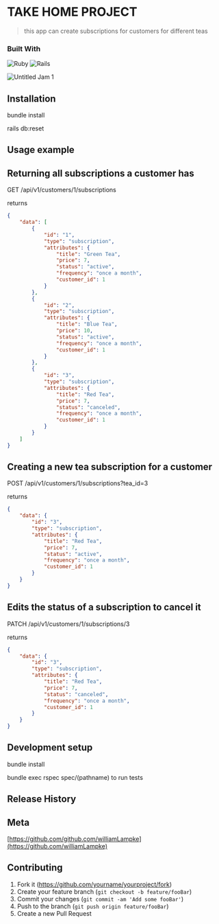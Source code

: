 # TAKE HOME PROJECT
> this app can create subscriptions for customers for different teas 

### Built With

![Ruby](https://img.shields.io/badge/ruby-%23CC342D.svg?style=for-the-badge&logo=ruby&logoColor=white) ![Rails](https://img.shields.io/badge/rails-%23CC0000.svg?style=for-the-badge&logo=ruby-on-rails&logoColor=white)


![Untitled Jam 1](https://github.com/WilliamLampke/takehome/assets/109244868/07b25bbf-02f6-49e6-b6ab-2129bd76910a)


## Installation

bundle install

rails db:reset

## Usage example

## Returning all subscriptions a customer has

GET /api/v1/customers/1/subscriptions

returns 
```json
{
    "data": [
        {
            "id": "1",
            "type": "subscription",
            "attributes": {
                "title": "Green Tea",
                "price": 7,
                "status": "active",
                "frequency": "once a month",
                "customer_id": 1
            }
        },
        {
            "id": "2",
            "type": "subscription",
            "attributes": {
                "title": "Blue Tea",
                "price": 10,
                "status": "active",
                "frequency": "once a month",
                "customer_id": 1
            }
        },
        {
            "id": "3",
            "type": "subscription",
            "attributes": {
                "title": "Red Tea",
                "price": 7,
                "status": "canceled",
                "frequency": "once a month",
                "customer_id": 1
            }
        }
    ]
}
```
## Creating a new tea subscription for a customer

POST /api/v1/customers/1/subscriptions?tea_id=3

returns
```json
{
    "data": {
        "id": "3",
        "type": "subscription",
        "attributes": {
            "title": "Red Tea",
            "price": 7,
            "status": "active",
            "frequency": "once a month",
            "customer_id": 1
        }
    }
}
```
## Edits the status of a subscription to cancel it

PATCH /api/v1/customers/1/subscriptions/3

returns
```json
{
    "data": {
        "id": "3",
        "type": "subscription",
        "attributes": {
            "title": "Red Tea",
            "price": 7,
            "status": "canceled",
            "frequency": "once a month",
            "customer_id": 1
        }
    }
}
```
## Development setup

bundle install

bundle exec rspec spec/(pathname) to run tests

## Release History

## Meta

[https://github.com/github.com/williamLampke](https://github.com/williamLampke)

## Contributing

1. Fork it (<https://github.com/yourname/yourproject/fork>)
2. Create your feature branch (`git checkout -b feature/fooBar`)
3. Commit your changes (`git commit -am 'Add some fooBar'`)
4. Push to the branch (`git push origin feature/fooBar`)
5. Create a new Pull Request

<!-- Markdown link & img dfn's -->
[npm-image]: https://img.shields.io/npm/v/datadog-metrics.svg?style=flat-square
[npm-url]: https://npmjs.org/package/datadog-metrics
[npm-downloads]: https://img.shields.io/npm/dm/datadog-metrics.svg?style=flat-square
[travis-image]: https://img.shields.io/travis/dbader/node-datadog-metrics/master.svg?style=flat-square
[travis-url]: https://travis-ci.org/dbader/node-datadog-metrics
[wiki]: https://github.com/yourname/yourproject/wiki
